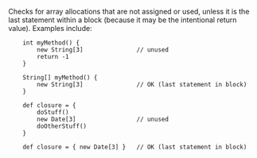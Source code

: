 Checks for array allocations that are not assigned or used, unless it is
the last statement within a block (because it may be the intentional
return value). Examples include:

        int myMethod() {
            new String[3]               // unused
            return -1
        }

        String[] myMethod() {
            new String[3]               // OK (last statement in block)
        }

        def closure = {
            doStuff()
            new Date[3]                 // unused
            doOtherStuff()
        }

        def closure = { new Date[3] }   // OK (last statement in block)
